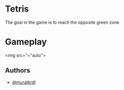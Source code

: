 
# Tetris

The goal in the game is to reach the opposite green zone

# Gameplay

<img src="="auto">


## Authors

- [@muratkrdl](https://github.com/muratkrdl)

